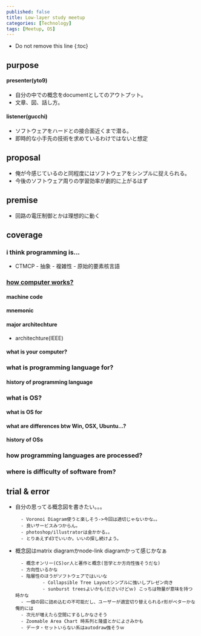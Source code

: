 ```yaml
---
published: false
title: Low-layer study meetup
categories: [Technology]
tags: [Meetup, OS]
---
```

* Do not remove this line
{:toc}
## purpose
#### presenter(yto9)
- 自分の中での概念をdocumentとしてのアウトプット。
- 文章、図、話し方。

#### listener(gucchi)
- ソフトウェアをハードとの接合面近くまで潜る。
- 即時的な小手先の技術を求めているわけではないと想定
## proposal
- 俺が今感じているのと同程度にはソフトウェアをシンプルに捉えられる。
- 今後のソフトウェア周りの学習効率が劇的に上がるはず

## premise
- 回路の電圧制御とかは理想的に動く
## coverage

### i think programming is...
- CTMCP
        - 抽象
        - 複雑性
        - 原始的要素核言語

### <a href='/technology/how-computer-works/'> how computer works? </a>

#### machine code
#### mnemonic
#### major architechture
- architechture(IEEE)

#### what is your computer?
### what is programming language for?
#### history of programming language
### what is OS?
#### what is OS for
#### what are differences btw Win, OSX, Ubuntu...?
#### history of OSs
### how programming languages are processed?


### where is difficulty of software from?


## trial & error
- 自分の思ってる概念図を書きたい。。。

        - Voronoi Diagram使うと楽しそう->今回は適切じゃないかな。。
        - 良いサービスみつからん。
        - photoshop/illustratorは金かかる。。
        - とりあえずd3でいいか。いいの探し続けよう。

- 概念図はmatrix diagramかnode-link diagramかって感じかなぁ  

        - 概念オンリー(CS)or人と著作と概念(哲学とか方向性強そうだな)
        - 方向性いるかな
        - 階層性のほうがソフトウェアではいいな
                - Collapsible Tree Layoutシンプルに強いしプレゼン向き
                - sunburst treesよいかも(ださいけどｗ) こっちは物量が意味を持つ時かな
        - 一個の図に詰め込むの不可能だし、ユーザーが適宜切り替えられるr形がベターかな俺的には 
        - 次元が増えたら空間にするしかなさそう
        - Zoomable Area Chart 時系列と隆盛とかによさみかも
        - データ・セットいらない系はautodraw強そうｗ
